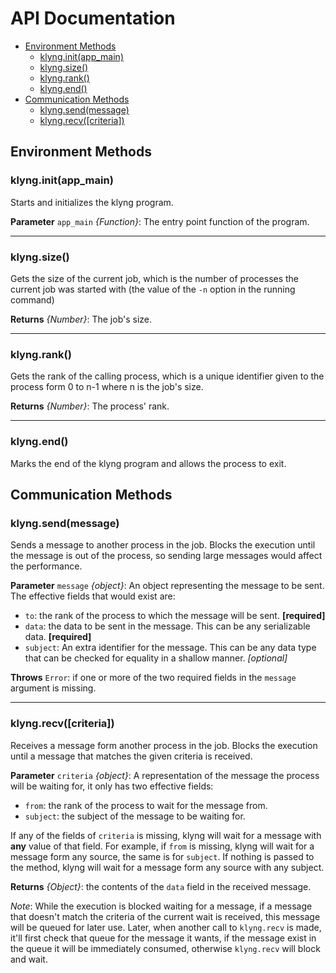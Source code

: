 # API Documentation

* [Environment Methods](#environment-methods)
    * [klyng.init(app_main)](#klynginitapp-main)
    * [klyng.size()](#klyngsize)
    * [klyng.rank()](#klyngrank)
    * [klyng.end()](#klyngend)
* [Communication Methods](#communicationmethods)
    * [klyng.send(message)](#klyngsendmessage)
    * [klyng.recv([criteria])](#klyngrecvcriteria)

## Environment Methods

### klyng.init(app_main)
Starts and initializes the klyng program.

**Parameter** `app_main` *{Function}*: The entry point function of the program.

---

### klyng.size()
Gets the size of the current job, which is the number of processes the current job was started with (the value of the `-n` option in the running command)

**Returns** *{Number}*: The job's size.

---

### klyng.rank()
Gets the rank of the calling process, which is a unique identifier given to the process form 0 to n-1 where n is the job's size.

**Returns** *{Number}*: The process' rank.

---

### klyng.end()
Marks the end of the klyng program and allows the process to exit.

## Communication Methods

### klyng.send(message)
Sends a message to another process in the job. Blocks the execution until the message is out of the process, so sending large messages would affect the performance.

**Parameter** `message` *{object}*: An object representing the message to be sent. The effective fields that would exist are:
* `to`: the rank of the process to which the message will be sent. **[required]**
* `data`: the data to be sent in the message. This can be any serializable data. **[required]**
* `subject`: An extra identifier for the message. This can be any data type that can be checked for equality in a shallow manner. *[optional]*

**Throws** `Error`: if one or more of the two required fields in the `message` argument is missing.

---

### klyng.recv([criteria])
Receives a message form another process in the job. Blocks the execution until a message that matches the given criteria is received.

**Parameter** `criteria` *{object}*: A representation of the message the process will be waiting for, it only has two effective fields:
* `from`: the rank of the process to wait for the message from.
* `subject`: the subject of the message to be waiting for.

If any of the fields of `criteria` is missing, klyng will wait for a message with **any** value of that field. For example, if `from` is missing, klyng will wait for a message form any source, the same is for `subject`. If nothing is passed to the method, klyng will wait for a message form any source with any subject.

**Returns** *{Object}*: the contents of the `data` field in the received message.

*Note*: While the execution is blocked waiting for a message, if a message that doesn't match the criteria of the current wait is received, this message will be queued for later use. Later, when another call to `klyng.recv` is made, it'll first check that queue for the message it wants, if the message exist in the queue it will be immediately consumed, otherwise `klyng.recv` will block and wait.

